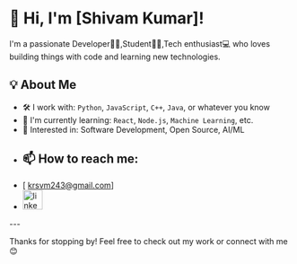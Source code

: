 # 👋 Hi, I'm [Shivam Kumar]!

I'm a passionate Developer👨‍💻,Student🧑‍🎓,Tech enthusiast💻 who loves building things with code and learning new technologies.

## 💡 About Me

- 🛠️ I work with: `Python`, `JavaScript`, `C++`, `Java`, or whatever you know
- 🌱 I'm currently learning: `React`, `Node.js`, `Machine Learning`, etc.
- 💼 Interested in: Software Development, Open Source, AI/ML
-  ## 📫 How to reach me:
-  [ krsvm243@gmail.com]
-  <a href="https://www.linkedin.com/in/shivam-kumar-b43887321/" target="_blank">
    <img src="https://img.shields.io/static/v1?message=LinkedIn&logo=linkedin&label=&color=0077B5&logoColor=white&labelColor=&style=for-the-badge" height="35" alt="linkedin logo"  />
  </a>
---

Thanks for stopping by! Feel free to check out my work or connect with me 😊

